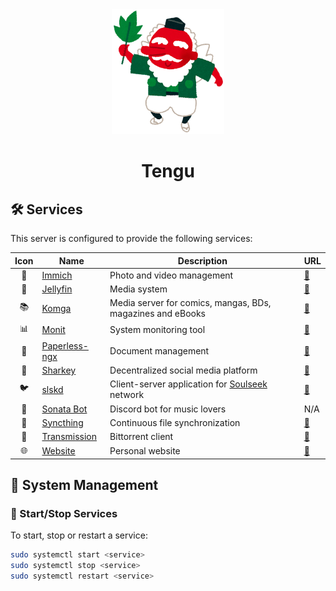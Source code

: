 <div align=center>
    <img src="../../_img/tengu.png" alt="Tengu" height="200"/>
    <h1>Tengu</h1>
</div>

## 🛠️ Services

This server is configured to provide the following services:

| Icon  | Name                                                | Description                                                                                 | URL                                         |
| :---: | --------------------------------------------------- | ------------------------------------------------------------------------------------------- | ------------------------------------------- |
|   📸   | [Immich](https://immich.app/)                       | Photo and video management                                                                  | [🔗](https://immich.educorreia932.dev)       |
|   🪼   | [Jellyfin](https://jellyfin.org/)                   | Media system                                                                                | [🔗](https://jellyfin.educorreia932.dev)     |
|   📚   | [Komga](https://komga.org/)                         | Media server for comics, mangas, BDs, magazines and eBooks                                  | [🔗](https://komga.educorreia932.dev/)       |
|   📊   | [Monit](https://mmonit.com/monit/)                  | System monitoring tool                                                                      | [🔗](https://monit.educorreia932.dev)        |
|   📄   | [Paperless-ngx](https://docs.paperless-ngx.com)     | Document management                                                                         | [🔗](https://paperless.educorreia932.dev)    |
|   🦈   | [Sharkey](https://joinsharkey.org/)                 | Decentralized social media platform                                                         | [🔗](https://tomobiki.city)                  |
|   🐦   | [slskd](https://github.com/slskd/slskd)             | Client-server application for [Soulseek](https://slskd.educorreia932.dev/downloads) network | [🔗](https://slsk.educorreia932.dev)         |
|   🎵   | [Sonata Bot](https://github.com/hsc00/sonata-bot)   | Discord bot for music lovers                                                              | N/A                                         |
|   🔄   | [Syncthing](https://syncthing.net/)                 | Continuous file synchronization                                                             | [🔗](https://syncthing.educorreia932.dev)    |
|   🧲   | [Transmission](https://transmissionbt.com/)         | Bittorrent client                                                                           | [🔗](https://transmission.educorreia932.dev) |
|   🌐   | [Website](https://github.com/Educorreia932/Website) | Personal website                                                                            | [🔗](https://educorreia932.dev)              |

## 📜 System Management

### 🚀 Start/Stop Services

To start, stop or restart a service:

```sh
sudo systemctl start <service>
sudo systemctl stop <service>
sudo systemctl restart <service>
```